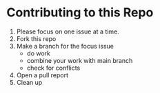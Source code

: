 # Contributing to this Repo
1. Please focus on one issue at a time.
2. Fork this repo
3. Make a branch for the focus issue
   - do work
   - combine your work with main branch
   - check for conflicts
4. Open a pull report
5. Clean up